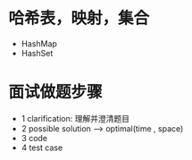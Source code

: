 # 哈希表，映射，集合

- HashMap
- HashSet



# 面试做题步骤

- 1 clarification: 理解并澄清题目
- 2 possible solution --> optimal(time , space)
- 3 code
- 4 test case

